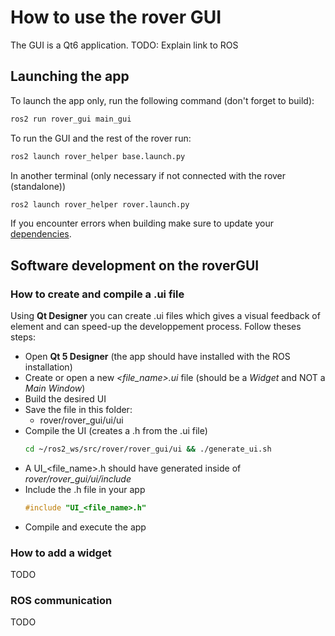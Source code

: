 # How to use the rover GUI

The GUI is a Qt6 application. TODO: Explain link to ROS

## Launching the app

To launch the app only, run the following command (don't forget to build):

```bash
ros2 run rover_gui main_gui
```

To run the GUI and the rest of the rover run:

```bash
ros2 launch rover_helper base.launch.py
```

In another terminal (only necessary if not connected with the rover (standalone))

```bash
ros2 launch rover_helper rover.launch.py
```

If you encounter errors when building make sure to update your [dependencies](../../../README.md#dependencies).

## Software development on the roverGUI

### How to create and compile a .ui file

Using **Qt Designer** you can create .ui files which gives a visual feedback of element and can speed-up the developpement process. Follow theses steps:

- Open **Qt 5 Designer** (the app should have installed with the ROS installation)
- Create or open a new _<file_name>.ui_ file (should be a _Widget_ and NOT a _Main Window_)
- Build the desired UI
- Save the file in this folder:
  - rover/rover_gui/ui/ui
- Compile the UI (creates a .h from the .ui file)
  ```bash
  cd ~/ros2_ws/src/rover/rover_gui/ui && ./generate_ui.sh
  ```
- A UI\_<file_name>.h should have generated inside of _rover/rover_gui/ui/include_
- Include the .h file in your app
  ```cpp
  #include "UI_<file_name>.h"
  ```
- Compile and execute the app

### How to add a widget

TODO

### ROS communication

TODO
